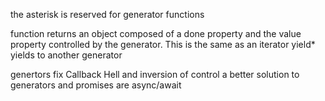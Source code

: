 the asterisk is reserved for generator functions

function returns an object composed of a done property and the value property controlled by the generator. This is the same as an iterator
yield* yields to another generator

genertors fix Callback Hell and inversion of control
a better solution to generators and promises are async/await

